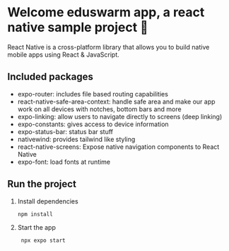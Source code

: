 # Welcome eduswarm app, a react native sample project 👋
React Native is a cross-platform library that allows you to build native mobile apps using React & JavaScript.

## Included packages
- expo-router: includes file based routing capabilities
- react-native-safe-area-context: handle safe area and make our app work on all devices with notches, bottom bars and more
- expo-linking: allow users to navigate directly to screens (deep linking)
- expo-constants: gives access to device information
- expo-status-bar: status bar stuff
- nativewind: provides tailwind like styling
- react-native-screens: Expose native navigation components to React Native
- expo-font: load fonts at runtime

## Run the project

1. Install dependencies

   ```bash
   npm install
   ```

2. Start the app

   ```bash
    npx expo start
   ```